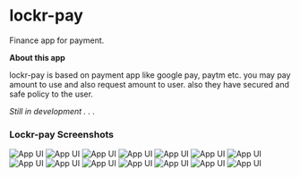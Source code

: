 # lockr-pay
Finance app for payment.

**About this app**

lockr-pay is based on payment app like google pay, paytm etc.
you may pay amount to use and also request amount to user.
also they have secured and safe policy to the user.

*Still in development . . .*

### Lockr-pay Screenshots

![App UI](/image1.jpg)
![App UI](/image2.jpg)
![App UI](/image3.jpg)
![App UI](/image4.jpg)
![App UI](/image5.jpg)
![App UI](/image6.jpg)
![App UI](/image7.jpg)
![App UI](/image8.jpg)
![App UI](/image9.jpg)
![App UI](/image10.jpg)
![App UI](/image11.jpg)
![App UI](/image12.jpg)
![App UI](/image13.jpg)
![App UI](/image14.jpg)

